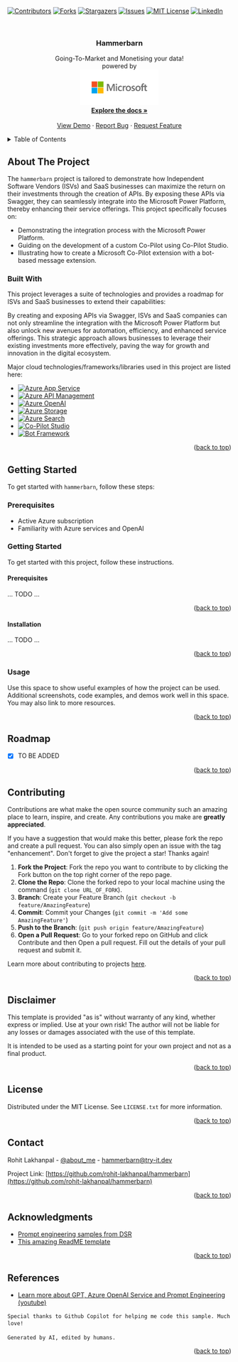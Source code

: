 <a name="readme-top"></a>

<!-- PROJECT SHIELDS -->
[![Contributors][contributors-shield]][contributors-url]
[![Forks][forks-shield]][forks-url]
[![Stargazers][stars-shield]][stars-url]
[![Issues][issues-shield]][issues-url]
[![MIT License][license-shield]][license-url]
[![LinkedIn][linkedin-shield]][linkedin-url]

<!-- MARKDOWN LINKS & IMAGES -->
<!-- https://www.markdownguide.org/basic-syntax/#reference-style-links -->
[contributors-shield]: https://img.shields.io/github/contributors/rohit-lakhanpal/hammerbarn.svg?style=for-the-badge
[contributors-url]: https://github.com/rohit-lakhanpal/hammerbarn/graphs/contributors
[forks-shield]: https://img.shields.io/github/forks/rohit-lakhanpal/hammerbarn.svg?style=for-the-badge
[forks-url]: https://github.com/rohit-lakhanpal/hammerbarn/network/members
[stars-shield]: https://img.shields.io/github/stars/rohit-lakhanpal/hammerbarn.svg?style=for-the-badge
[stars-url]: https://github.com/rohit-lakhanpal/hammerbarn/stargazers
[issues-shield]: https://img.shields.io/github/issues/rohit-lakhanpal/hammerbarn.svg?style=for-the-badge
[issues-url]: https://github.com/rohit-lakhanpal/hammerbarn/issues
[license-shield]: https://img.shields.io/github/license/rohit-lakhanpal/hammerbarn.svg?style=for-the-badge
[license-url]: https://github.com/rohit-lakhanpal/hammerbarn/blob/master/LICENSE.txt
[linkedin-shield]: https://img.shields.io/badge/-LinkedIn-black.svg?style=for-the-badge&logo=linkedin&colorB=555
[linkedin-url]: https://www.linkedin.com/in/rohitlakhanpal

<!-- PROJECT LOGO -->
<br />
<div align="center">
  <h3 align="center">Hammerbarn</h3>

  <p align="center">
    Going-To-Market and Monetising your data!
    <br />
    powered by
    <br />
    <a href="https://github.com/rohit-lakhanpal/hammerbarn">
      <img src="docs/img/logo.png" alt="Logo" height="80">
    </a>
    <br />
    <a href="https://github.com/rohit-lakhanpal/hammerbarn"><strong>Explore the docs »</strong></a>
    <br />
    <br />
    <a href="https://github.com/rohit-lakhanpal/hammerbarn/deployments/Production">View Demo</a>
    ·
    <a href="https://github.com/rohit-lakhanpal/hammerbarn/issues">Report Bug</a>
    ·
    <a href="https://github.com/rohit-lakhanpal/hammerbarn/issues">Request Feature</a>
  </p>
</div>

<!-- TABLE OF CONTENTS -->
<details>
  <summary>Table of Contents</summary>
  <ol>
    <li>
      <a href="#about-the-project">About The Project</a>
      <ul>
        <li><a href="#built-with">Built With</a></li>
      </ul>
    </li>
    <li>
      <a href="#getting-started">Getting Started</a>
      <ul>
        <li><a href="#prerequisites">Prerequisites</a></li>
        <li><a href="#installation">Installation</a></li>
      </ul>
    </li>
    <li><a href="#usage">Usage</a></li>
    <li><a href="#roadmap">Roadmap</a></li>
    <li><a href="#contributing">Contributing</a></li>
    <li><a href="#license">License</a></li>
    <li><a href="#contact">Contact</a></li>
    <li><a href="#acknowledgments">Acknowledgments</a></li>
    <li><a href="#references">References</a></li>
  </ol>
</details>


<!-- ABOUT THE PROJECT -->
## About The Project

The `hammerbarn` project is tailored to demonstrate how Independent Software Vendors (ISVs) and SaaS businesses can maximize the return on their investments through the creation of APIs. By exposing these APIs via Swagger, they can seamlessly integrate into the Microsoft Power Platform, thereby enhancing their service offerings. This project specifically focuses on:
- Demonstrating the integration process with the Microsoft Power Platform.
- Guiding on the development of a custom Co-Pilot using Co-Pilot Studio.
- Illustrating how to create a Microsoft Co-Pilot extension with a bot-based message extension.

### Built With

This project leverages a suite of technologies and provides a roadmap for ISVs and SaaS businesses to extend their capabilities:

By creating and exposing APIs via Swagger, ISVs and SaaS companies can not only streamline the integration with the Microsoft Power Platform but also unlock new avenues for automation, efficiency, and enhanced service offerings. This strategic approach allows businesses to leverage their existing investments more effectively, paving the way for growth and innovation in the digital ecosystem.

Major cloud technologies/frameworks/libraries used in this project are listed here:
* [![Azure App Service][azure-appservice.com]][azure-appservice-url]
* [![Azure API Management][azure-apim.com]][azure-apim-url]
* [![Azure OpenAI][azure-openai.com]][azure-openai-url]
* [![Azure Storage][azure-storage.com]][azure-storage-url]
* [![Azure Search][azure-search.com]][azure-search-url]
* [![Co-Pilot Studio][copilot-studio.com]][copilot-studio-url]
* [![Bot Framework][bot-framework]][bot-framework-url]

<!-- MARKDOWN LINKS & IMAGES -->
[azure-appservice.com]: https://img.shields.io/badge/Azure_App_Service-0078D4?style=for-the-badge&logo=microsoft-azure&logoColor=white
[azure-appservice-url]: https://azure.microsoft.com/en-us/services/app-service/
[azure-apim.com]: https://img.shields.io/badge/Azure_API_Management-0078D4?style=for-the-badge&logo=microsoft-azure&logoColor=white
[azure-apim-url]: https://azure.microsoft.com/en-us/services/api-management/
[azure-openai.com]: https://img.shields.io/badge/Azure_OpenAI-0078D4?style=for-the-badge&logo=microsoft-azure&logoColor=white
[azure-openai-url]: https://azure.microsoft.com/en-us/services/cognitive-services/openai-service/
[azure-storage.com]: https://img.shields.io/badge/Azure_Storage-0078D4?style=for-the-badge&logo=microsoft-azure&logoColor=white
[azure-storage-url]: https://azure.microsoft.com/en-us/product-categories/storage/
[azure-search.com]: https://img.shields.io/badge/Azure_AI_Search-0078D4?style=for-the-badge&logo=microsoft-azure&logoColor=white
[azure-search-url]: https://azure.microsoft.com/en-us/services/search/
[copilot-studio.com]: https://img.shields.io/badge/Co_Pilot_Studio-0078D4?style=for-the-badge&logo=microsoft-azure&logoColor=white
[copilot-studio-url]: https://copilotstudio.preview.microsoft.com/
[bot-framework]: https://img.shields.io/badge/Bot_Framework-0078D4?style=for-the-badge&logo=microsoft-azure&logoColor=white
[bot-framework-url]: https://dev.botframework.com/

<p align="right">(<a href="#readme-top">back to top</a>)</p>

<!-- GETTING STARTED -->
## Getting Started

To get started with `hammerbarn`, follow these steps:

### Prerequisites

- Active Azure subscription
- Familiarity with Azure services and OpenAI

### Getting Started

To get started with this project, follow these instructions.

#### Prerequisites

... TODO ...

<p align="right">(<a href="#readme-top">back to top</a>)</p>


#### Installation

... TODO ...

<p align="right">(<a href="#readme-top">back to top</a>)</p>


<!-- USAGE -->
### Usage

Use this space to show useful examples of how the project can be used. Additional screenshots, code examples, and demos work well in this space. You may also link to more resources.

<p align="right">(<a href="#readme-top">back to top</a>)</p>


<!-- ROADMAP -->
## Roadmap

- [X] TO BE ADDED

<p align="right">(<a href="#readme-top">back to top</a>)</p>



<!-- CONTRIBUTING -->
## Contributing

Contributions are what make the open source community such an amazing place to learn, inspire, and create. Any contributions you make are **greatly appreciated**.

If you have a suggestion that would make this better, please fork the repo and create a pull request. You can also simply open an issue with the tag "enhancement".
Don't forget to give the project a star! Thanks again!

1. **Fork the Project**: Fork the repo you want to contribute to by clicking the Fork button on the top right corner of the repo page.
1. **Clone the Repo**: Clone the forked repo to your local machine using the command (`git clone URL_OF_FORK`).
2. **Branch**: Create your Feature Branch (`git checkout -b feature/AmazingFeature`)
3. **Commit**: Commit your Changes (`git commit -m 'Add some AmazingFeature'`)
4. **Push to the Branch**: (`git push origin feature/AmazingFeature`)
5. **Open a Pull Request**: Go to your forked repo on GitHub and click Contribute and then Open a pull request. Fill out the details of your pull request and submit it.

Learn more about contributing to projects [here](https://docs.github.com/en/get-started/quickstart/contributing-to-projects).

<p align="right">(<a href="#readme-top">back to top</a>)</p>


<!-- DISCPLAIMER -->
## Disclaimer

This template is provided "as is" without warranty of any kind, whether express or implied. Use at your own risk! The author will not be liable for any losses or damages associated with the use of this template. 

It is intended to be used as a starting point for your own project and not as a final product.

<p align="right">(<a href="#readme-top">back to top</a>)</p>


<!-- LICENSE -->
## License

Distributed under the MIT License. See `LICENSE.txt` for more information.

<p align="right">(<a href="#readme-top">back to top</a>)</p>


<!-- CONTACT -->
## Contact

Rohit Lakhanpal - [@about_me](https://blog.try-it.dev/author/rohit/) - hammerbarn@try-it.dev

Project Link: [https://github.com/rohit-lakhanpal/hammerbarn](https://github.com/rohit-lakhanpal/hammerbarn)

<p align="right">(<a href="#readme-top">back to top</a>)</p>



<!-- ACKNOWLEDGMENTS -->
## Acknowledgments

* [Prompt engineering samples from DSR](https://learn.microsoft.com/en-us/azure/cognitive-services/openai/concepts/advanced-prompt-engineering?pivots=programming-language-chat-completions)
* [This amazing ReadME template](https://github.com/othneildrew/Best-README-Template)

<p align="right">(<a href="#readme-top">back to top</a>)</p>


<!-- REFERENCES -->
## References

* [Learn more about GPT, Azure OpenAI Service and Prompt Engineering (youtube)](https://aka.ms/ReactorSuperchargingWithAOAI)


```
Special thanks to Github Copilot for helping me code this sample. Much love! 

Generated by AI, edited by humans. 
```

<p align="right">(<a href="#readme-top">back to top</a>)</p>
